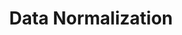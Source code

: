 ---
sidebar_position: 10
title: Data Normalization
description: Learn how to normalize data using API AutoFlow
---